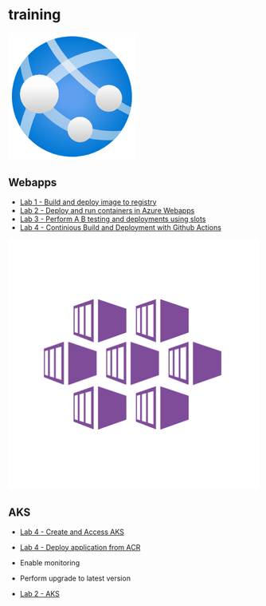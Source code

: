 # training 
![webapp](./img/webapps.png)
## Webapps  
- [Lab 1 - Build and deploy image to registry ](webapps/Registry.md)
- [Lab 2 - Deploy and run containers in Azure Webapps ](webapps/webappdeploy.md)
- [Lab 3 - Perform A B testing and deployments using slots  ](webapps/deploymentslots.md)
- [Lab 4 - Continious Build and Deployment with Github Actions    ](webapps/continuousDeployment.md)


![webapp](./img/aks.png)
## AKS
 -  [Lab 4 -  Create and Access AKS  ](aks/akscreate.md)
 -  [Lab 4 -  Deploy application from ACR  ](aks/deployapp.md) 
 - Enable monitoring 
 - Perform upgrade to latest version 


- [Lab 2 - AKS ](aks/README.md)

